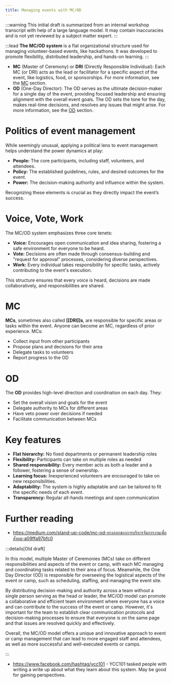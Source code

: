 ```yaml
---
title: Managing events with MC/OD
---
```


:::warning
This initial draft is summarized from an internal workshop transcript with help of a large language model. It may contain inaccuracies and is not yet reviewed by a subject matter expert.
:::

:::lead
**The MC/OD system** is a flat organizational structure used for managing volunteer-based events, like hackathons. It was developed to promote flexibility, distributed leadership, and hands-on learning.
:::

- **MC** (Master of Ceremony) or **DRI** (Directly Responsible Individual): Each MC (or DRI) acts as the lead or facilitator for a specific aspect of the event, like logistics, food, or sponsorships. For more information, see the [MC](#mc) section.
- **OD** (One-Day Director): The OD serves as the ultimate decision-maker for a single day of the event, providing focused leadership and ensuring alignment with the overall event goals. The OD sets the tone for the day, makes real-time decisions, and resolves any issues that might arise. For more information, see the [OD](#od) section.

# Politics of event management

While seemingly unusual, applying a political lens to event management helps understand the power dynamics at play:

- **People:** The core participants, including staff, volunteers, and attendees.
- **Policy:** The established guidelines, rules, and desired outcomes for the event.
- **Power:** The decision-making authority and influence within the system.

Recognizing these elements is crucial as they directly impact the event’s success.

# Voice, Vote, Work

The MC/OD system emphasizes three core tenets:

- **Voice:** Encourages open communication and idea sharing, fostering a safe environment for everyone to be heard.
- **Vote:** Decisions are often made through consensus-building and "request for approval" processes, considering diverse perspectives.
- **Work:** Every individual takes responsibility for specific tasks, actively contributing to the event's execution.

This structure ensures that every voice is heard, decisions are made collaboratively, and responsibilities are shared.

# MC

**MCs**, sometimes also called **[[DRI]]s**, are responsible for specific areas or tasks within the event. Anyone can become an MC, regardless of prior experience. MCs:

- Collect input from other participants
- Propose plans and decisions for their area
- Delegate tasks to volunteers
- Report progress to the OD

# OD

The **OD** provides high-level direction and coordination on each day. They:

- Set the overall vision and goals for the event
- Delegate authority to MCs for different areas
- Have veto power over decisions if needed
- Facilitate communication between MCs

# Key features

- **Flat hierarchy:** No fixed departments or permanent leadership roles
- **Flexibility:** Participants can take on multiple roles as needed
- **Shared responsibility:** Every member acts as both a leader and a follower, fostering a sense of ownership.
- **Learning focus:** Inexperienced volunteers are encouraged to take on new responsibilities.
- **Adaptability:** The system is highly adaptable and can be tailored to fit the specific needs of each event.
- **Transparency:** Regular all-hands meetings and open communication

# Further reading

- <https://medium.com/stand-up-code/mc-od-ทางออกของการบริหารจัดการงานเพื่อสังคม-a09ffa97bfc0>

:::details[Old draft]

In this model, multiple Master of Ceremonies (MCs) take on different responsibilities and aspects of the event or camp, with each MC managing and coordinating tasks related to their area of focus. Meanwhile, the One Day Director (OD) is responsible for overseeing the logistical aspects of the event or camp, such as scheduling, staffing, and managing the event site.

By distributing decision-making and authority across a team without a single person serving as the head or leader, the MC/OD model can promote a collaborative and efficient team environment where everyone has a voice and can contribute to the success of the event or camp. However, it's important for the team to establish clear communication protocols and decision-making processes to ensure that everyone is on the same page and that issues are resolved quickly and effectively.

Overall, the MC/OD model offers a unique and innovative approach to event or camp management that can lead to more engaged staff and attendees, as well as more successful and well-executed events or camps.

:::

- <https://www.facebook.com/hashtag/ycc101> - YCC101 tasked people with writing a write up about what they learn about this system. May be good for gaining perspectives.